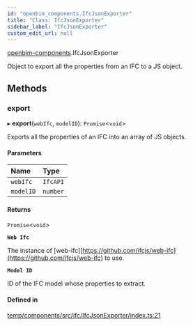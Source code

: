 ```yaml
---
id: "openbim_components.IfcJsonExporter"
title: "Class: IfcJsonExporter"
sidebar_label: "IfcJsonExporter"
custom_edit_url: null
---
```


[openbim-components](../modules/openbim_components.md).IfcJsonExporter

Object to export all the properties from an IFC to a JS object.

## Methods

### export

▸ **export**(`webIfc`, `modelID`): `Promise`<`void`\>

Exports all the properties of an IFC into an array of JS objects.

#### Parameters

| Name | Type |
| :------ | :------ |
| `webIfc` | `IfcAPI` |
| `modelID` | `number` |

#### Returns

`Promise`<`void`\>

**`Web Ifc`**

The instance of [web-ifc][https://github.com/ifcjs/web-ifc](https://github.com/ifcjs/web-ifc) to use.

**`Model ID`**

ID of the IFC model whose properties to extract.

#### Defined in

[temp/components/src/ifc/IfcJsonExporter/index.ts:21](https://github.com/ThatOpen/engine_components/blob/0c38d20/src/ifc/IfcJsonExporter/index.ts#L21)
